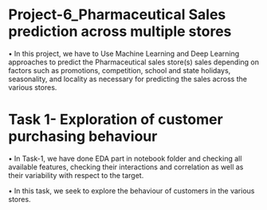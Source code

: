 # Project-6_Pharmaceutical Sales prediction across multiple stores

• In this project, we have to Use Machine Learning and Deep Learning approaches to predict the Pharmaceutical sales store(s) sales depending on factors such as promotions, competition, school and state holidays, seasonality, and locality as necessary for predicting the sales across the various stores.

# Task 1- Exploration of customer purchasing behaviour

• In Task-1, we have done EDA part in notebook folder and checking all available features,
 checking their interactions and correlation as well as their variability with respect to the
 target.
 
  • In this task, we seek to explore the behaviour of customers in the various stores.
